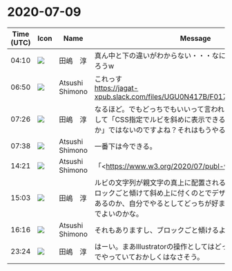 # 2020-07-09

|Time (UTC)|Icon|Name|Message|
|---|---|---|---|
|04:10|![](https://secure.gravatar.com/avatar/698cc14290c3976fdd9f0a23494b87c1.jpg?s=72&d=https%3A%2F%2Fa.slack-edge.com%2Fdf10d%2Fimg%2Favatars%2Fava_0018-72.png)|田嶋　淳|真ん中と下の違いがわからない・・・なにをどう聞けばいいんだろうw|
|06:50|![](https://secure.gravatar.com/avatar/3f82b853a23d9a6d1ce612d83f3a3a54.jpg?s=72&d=https%3A%2F%2Fa.slack-edge.com%2Fdf10d%2Fimg%2Favatars%2Fava_0008-72.png)|Atsushi Shimono|これっす<br>https://jagat-xpub.slack.com/files/UGU0N417B/F0175NGPZLH/image.png|
|07:26|![](https://secure.gravatar.com/avatar/698cc14290c3976fdd9f0a23494b87c1.jpg?s=72&d=https%3A%2F%2Fa.slack-edge.com%2Fdf10d%2Fimg%2Favatars%2Fava_0018-72.png)|田嶋　淳|なるほど。でもどっちでもいいって言われそうだな。聞くこととして「CSS指定でルビを斜めに表示できるようにしたいかどうか」ではないのですよね？それはもうやる方向で進んでいる？|
|07:38|![](https://secure.gravatar.com/avatar/3f82b853a23d9a6d1ce612d83f3a3a54.jpg?s=72&d=https%3A%2F%2Fa.slack-edge.com%2Fdf10d%2Fimg%2Favatars%2Fava_0008-72.png)|Atsushi Shimono|一番下は今できる。|
|14:21|![](https://secure.gravatar.com/avatar/3f82b853a23d9a6d1ce612d83f3a3a54.jpg?s=72&d=https%3A%2F%2Fa.slack-edge.com%2Fdf10d%2Fimg%2Favatars%2Fava_0008-72.png)|Atsushi Shimono|「<https://www.w3.org/2020/07/publ-webinar/|Publishing Webinar, Live with Q&amp;A Discussion>」<br> →<https://mailchi.mp/1d0c12daa6d6/publishingw3c-community-webinar?e=b7c0bf2f1c|フライヤー><br>　日時：　2020年7月28日(火) 00:00 - 01:00am (日本時間)<br>       2020年7月29日(水) 09:00 - 10:00am (日本時間)<br> *両日とも同じ内容・両日ともライブ配信<br>　登録：　<https://www.w3.org/2002/09/wbs/1/publ-webinar/><br>　参加費：無料|
|15:03|![](https://secure.gravatar.com/avatar/698cc14290c3976fdd9f0a23494b87c1.jpg?s=72&d=https%3A%2F%2Fa.slack-edge.com%2Fdf10d%2Fimg%2Favatars%2Fava_0018-72.png)|田嶋　淳|ルビの文字列が親文字の真上に配置されるのとそうではなくてブロックごと傾けて斜め上に付くのとでデザイン的に有意な違いはあるのか、自分でやるとしてどっちが好ましいかみたいな聞き方でよいのかな。|
|16:16|![](https://secure.gravatar.com/avatar/3f82b853a23d9a6d1ce612d83f3a3a54.jpg?s=72&d=https%3A%2F%2Fa.slack-edge.com%2Fdf10d%2Fimg%2Favatars%2Fava_0008-72.png)|Atsushi Shimono|それもありますし、ブロックごと傾けるようなことをや(っ|らされ)たことあります？、というのも？|
|23:24|![](https://secure.gravatar.com/avatar/698cc14290c3976fdd9f0a23494b87c1.jpg?s=72&d=https%3A%2F%2Fa.slack-edge.com%2Fdf10d%2Fimg%2Favatars%2Fava_0018-72.png)|田嶋　淳|はーい。まあIllustratorの操作としてはどっちも簡単にできるのでやっていておかしくはなさそう。|
